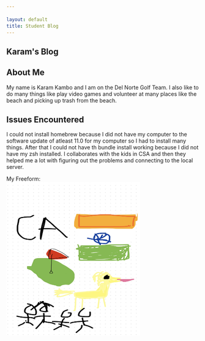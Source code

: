 ```yaml
---

layout: default
title: Student Blog
---
```



## Karam's Blog

## About Me
My name is Karam Kambo and I am on the Del Norte Golf Team. I also like to
do many things like play video games and volunteer at many places like the beach and picking up trash from the beach.
## Issues Encountered
I could not install homebrew because I did not have my computer to the software update of atleast 11.0 for my computer so I had to install many things. After that I could not have th bundle install working because I did not have my zsh installed. I collaborates with the kids in CSA and then they helped me a lot with figuring out the problems and connecting to the local server.


My Freeform:
<br>
<img src="IMG_6353.jpg" alt="my freeform" height="400" width="350">
